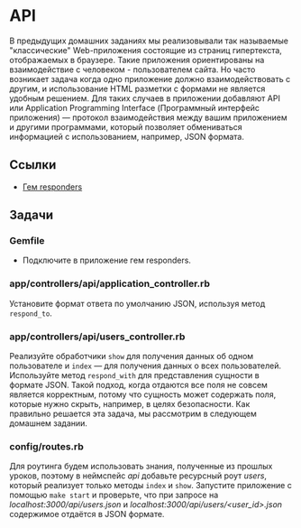 # API

В предыдущих домашних заданиях мы реализовывали так называемые "классические" Web-приложения состоящие из страниц гипертекста, отображаемых в браузере. Такие приложения ориентированы на взаимодействие с человеком - пользователем сайта. Но часто возникает задача когда одно приложение должно взаимодействовать с другим, и использование HTML разметки с формами не является удобным решением. Для таких случаев в приложении добавляют API или Application Programming Interface (Программный интерфейс приложения) — протокол взаимодействия между вашим приложением и другими программами, который позволяет обмениваться информацией с использованием, например, JSON формата.

## Ссылки

* [Гем responders](https://github.com/heartcombo/responders)

## Задачи

### Gemfile

* Подключите в приложение гем responders.

### app/controllers/api/application_controller.rb

Установите формат ответа по умолчанию JSON, используя метод `respond_to`.

### app/controllers/api/users_controller.rb

Реализуйте обработчики `show` для получения данных об одном пользователе и `index` — для получения данных о всех пользователей. Используйте метод `respond_with` для представления сущности в формате JSON. Такой подход, когда отдаются все поля не совсем является корректным, потому что сущность может содержать поля, которые нужно скрыть, например, в целях безопасности. Как правильно решается эта задача, мы рассмотрим в следующем домашнем задании.

### config/routes.rb

Для роутинга будем использовать знания, полученные из прошлых уроков, поэтому в неймспейс *api* добавьте ресурсный роут *users*, который реализует только методы `index` и `show`. Запустите приложение с помощью `make start` и проверьте, что при запросе на _localhost:3000/api/users.json_ и _localhost:3000/api/users/\<user_id\>.json_ содержимое отдаётся в JSON формате.
